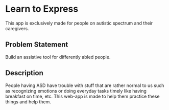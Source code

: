 # Learn to Express
This app is exclusively made for people on autistic spectrum and their caregivers.

## Problem Statement ##
Build an assistive tool for differently abled people.

## Description ##
People having ASD have trouble with stuff that are rather normal to us such as recognizing emotions or doing everyday tasks timely like having breakfast on time, etc.
This web-app is made to help them practice these things and help them.
